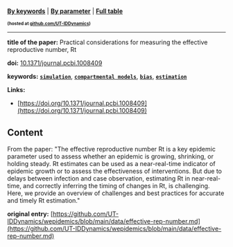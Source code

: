 <!--DO NOT EDIT BY HAND-->
 
#   
 

[**By keywords**](../by-keyword.md) \| [**By parameter**](../by-parameter.md) \| [**Full table**](../full-table.md)
<p style="font-size:10px;font-weight:bold;">(hosted at <a href="https://github.com/UT-IDDynamics/wepidemics" target="_blank">github.com/UT-IDDynamics</a>)</p>

---
 
 
**title of the paper:** Practical considerations for measuring the effective reproductive number, Rt
 
**doi:** [10.1371/journal.pcbi.1008409](https://doi.org/10.1371/journal.pcbi.1008409)
 
**keywords:** [**`simulation`**](../by-keyword.md#simulation), [**`compartmental models`**](../by-keyword.md#compartmental-models), [**`bias`**](../by-keyword.md#bias), [**`estimation`**](../by-keyword.md#estimation) 

**Links:**
 
 - [https://doi.org/10.1371/journal.pcbi.1008409](https://doi.org/10.1371/journal.pcbi.1008409) 


## Content

  From the paper: "The effective reproductive number Rt is a key epidemic parameter used to assess whether an epidemic is growing, shrinking, or holding steady. Rt estimates can be used as a near-real-time indicator of epidemic growth or to assess the effectiveness of interventions. But due to delays between infection and case observation, estimating Rt in near-real-time, and correctly inferring the timing of changes in Rt, is challenging. Here, we provide an overview of challenges and best practices for accurate and timely Rt estimation." 


 **original entry:**  [https://github.com/UT-IDDynamics/wepidemics/blob/main/data/effective-rep-number.md](https://github.com/UT-IDDynamics/wepidemics/blob/main/data/effective-rep-number.md) 
